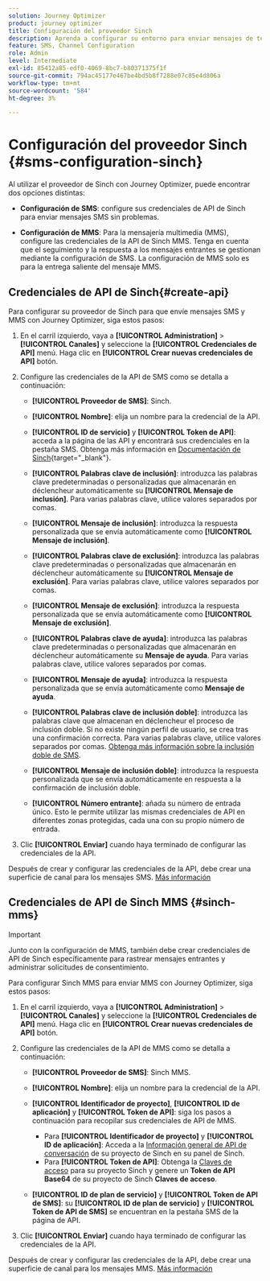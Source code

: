 ```yaml
---
solution: Journey Optimizer
product: journey optimizer
title: Configuración del proveedor Sinch
description: Aprenda a configurar su entorno para enviar mensajes de texto con Journey Optimizer con Sinch
feature: SMS, Channel Configuration
role: Admin
level: Intermediate
exl-id: 85412a85-edf0-4069-8bc7-b80371375f1f
source-git-commit: 794ac45177e467be4bd5b8f7288e07c85e4d806a
workflow-type: tm+mt
source-wordcount: '584'
ht-degree: 3%

---
```


# Configuración del proveedor Sinch {#sms-configuration-sinch}

Al utilizar el proveedor de Sinch con Journey Optimizer, puede encontrar dos opciones distintas:

* **Configuración de SMS**: configure sus credenciales de API de Sinch para enviar mensajes SMS sin problemas.

* **Configuración de MMS**: Para la mensajería multimedia (MMS), configure las credenciales de la API de Sinch MMS. Tenga en cuenta que el seguimiento y la respuesta a los mensajes entrantes se gestionan mediante la configuración de SMS. La configuración de MMS solo es para la entrega saliente del mensaje MMS.

## Credenciales de API de Sinch{#create-api}

Para configurar su proveedor de Sinch para que envíe mensajes SMS y MMS con Journey Optimizer, siga estos pasos:

1. En el carril izquierdo, vaya a **[!UICONTROL Administration]** > **[!UICONTROL Canales]** y seleccione la **[!UICONTROL Credenciales de API]** menú. Haga clic en **[!UICONTROL Crear nuevas credenciales de API]** botón.

1. Configure las credenciales de la API de SMS como se detalla a continuación:

   * **[!UICONTROL Proveedor de SMS]**: Sinch.

   * **[!UICONTROL Nombre]**: elija un nombre para la credencial de la API.

   * **[!UICONTROL ID de servicio]** y **[!UICONTROL Token de API]**: acceda a la página de las API y encontrará sus credenciales en la pestaña SMS. Obtenga más información en [Documentación de Sinch](https://developers.sinch.com/docs/sms/getting-started/){target="_blank"}.

   * **[!UICONTROL Palabras clave de inclusión]**: introduzca las palabras clave predeterminadas o personalizadas que almacenarán en déclencheur automáticamente su **[!UICONTROL Mensaje de inclusión]**. Para varias palabras clave, utilice valores separados por comas.

   * **[!UICONTROL Mensaje de inclusión]**: introduzca la respuesta personalizada que se envía automáticamente como **[!UICONTROL Mensaje de inclusión]**.

   * **[!UICONTROL Palabras clave de exclusión]**: introduzca las palabras clave predeterminadas o personalizadas que almacenarán en déclencheur automáticamente su **[!UICONTROL Mensaje de exclusión]**. Para varias palabras clave, utilice valores separados por comas.

   * **[!UICONTROL Mensaje de exclusión]**: introduzca la respuesta personalizada que se envía automáticamente como **[!UICONTROL Mensaje de exclusión]**.

   * **[!UICONTROL Palabras clave de ayuda]**: introduzca las palabras clave predeterminadas o personalizadas que almacenarán en déclencheur automáticamente su **Mensaje de ayuda**. Para varias palabras clave, utilice valores separados por comas.

   * **[!UICONTROL Mensaje de ayuda]**: introduzca la respuesta personalizada que se envía automáticamente como **Mensaje de ayuda**.

   * **[!UICONTROL Palabras clave de inclusión doble]**: introduzca las palabras clave que almacenan en déclencheur el proceso de inclusión doble. Si no existe ningún perfil de usuario, se crea tras una confirmación correcta. Para varias palabras clave, utilice valores separados por comas. [Obtenga más información sobre la inclusión doble de SMS](https://video.tv.adobe.com/v/3427129/?learn=on).

   * **[!UICONTROL Mensaje de inclusión doble]**: introduzca la respuesta personalizada que se envía automáticamente en respuesta a la confirmación de inclusión doble.

   * **[!UICONTROL Número entrante]**: añada su número de entrada único. Esto le permite utilizar las mismas credenciales de API en diferentes zonas protegidas, cada una con su propio número de entrada.

1. Clic **[!UICONTROL Enviar]** cuando haya terminado de configurar las credenciales de la API.

Después de crear y configurar las credenciales de la API, debe crear una superficie de canal para los mensajes SMS. [Más información](sms-configuration-surface.md)

## Credenciales de API de Sinch MMS {#sinch-mms}

>[!IMPORTANT]
>
> Junto con la configuración de MMS, también debe crear credenciales de API de Sinch específicamente para rastrear mensajes entrantes y administrar solicitudes de consentimiento.

Para configurar Sinch MMS para enviar MMS con Journey Optimizer, siga estos pasos:

1. En el carril izquierdo, vaya a **[!UICONTROL Administration]** > **[!UICONTROL Canales]** y seleccione la **[!UICONTROL Credenciales de API]** menú. Haga clic en **[!UICONTROL Crear nuevas credenciales de API]** botón.

1. Configure las credenciales de la API de MMS como se detalla a continuación:

   * **[!UICONTROL Proveedor de SMS]**: Sinch MMS.

   * **[!UICONTROL Nombre]**: elija un nombre para la credencial de la API.

   * **[!UICONTROL Identificador de proyecto]**, **[!UICONTROL ID de aplicación]** y **[!UICONTROL Token de API]**: siga los pasos a continuación para recopilar sus credenciales de API de MMS.

      * Para **[!UICONTROL Identificador de proyecto]** y **[!UICONTROL ID de aplicación]**: Acceda a la [Información general de API de conversación](https://dashboard.sinch.com/convapi/overview) de su proyecto de Sinch en su panel de Sinch.
      * Para **[!UICONTROL Token de API]**: Obtenga la [Claves de acceso](https://community.sinch.com/t5/Customer-Dashboard/Sinch-Access-Keys/ta-p/12638) para su proyecto Sinch y genere un **Token de API Base64** de su proyecto de Sinch **Claves de acceso**.

   * **[!UICONTROL ID de plan de servicio]** y **[!UICONTROL Token de API de SMS]**: su **[!UICONTROL ID de plan de servicio]** y **[!UICONTROL Token de API de SMS]** se encuentran en la pestaña SMS de la página de API.

1. Clic **[!UICONTROL Enviar]** cuando haya terminado de configurar las credenciales de la API.

Después de crear y configurar las credenciales de la API, debe crear una superficie de canal para los mensajes MMS. [Más información](sms-configuration-surface.md)
